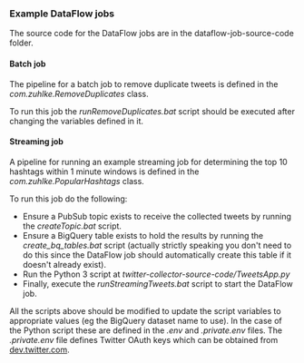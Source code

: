### Example DataFlow jobs

The source code for the DataFlow jobs are in the dataflow-job-source-code folder.

#### Batch job

The pipeline for a batch job to remove duplicate tweets is defined in the _com.zuhlke.RemoveDuplicates_ class.

To run this job the _runRemoveDuplicates.bat_ script should be executed after changing the variables defined in it.

#### Streaming job

A pipeline for running an example streaming job for determining the top 10 hashtags within 1 minute windows is defined in the _com.zuhlke.PopularHashtags_ class.

To run this job do the following:

+ Ensure a PubSub topic exists to receive the collected tweets by running the _createTopic.bat_ script.
+ Ensure a BigQuery table exists to hold the results by running the _create_bq_tables.bat_ script (actually strictly speaking you don't need to do this since the DataFlow job should automatically create this table if it doesn't already exist).
+ Run the Python 3 script at _twitter-collector-source-code/TweetsApp.py_
+ Finally, execute the _runStreamingTweets.bat_ script to start the DataFlow job.

All the scripts above should be modified to update the script variables to appropriate values (eg the BigQuery dataset name to use).
In the case of the Python script these are defined in the _.env_ and _.private.env_ files.
The _.private.env_ file defines Twitter OAuth keys which can be obtained from [dev.twitter.com](https://dev.twitter.com).